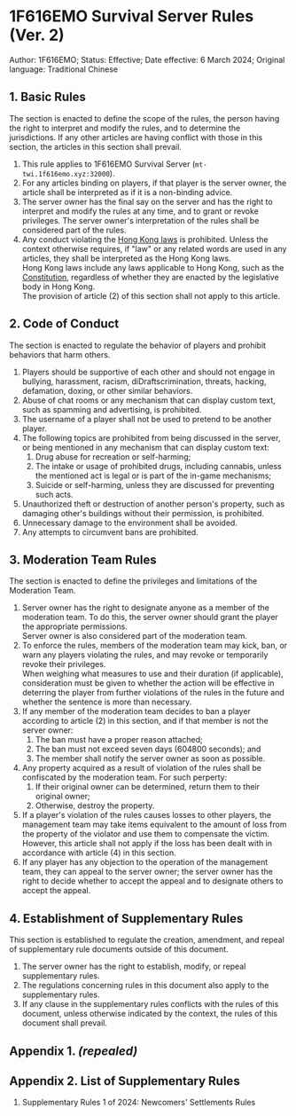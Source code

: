 # 1F616EMO Survival Server Rules (Ver. 2)

Author: 1F616EMO; Status: Effective; Date effective: 6 March 2024; Original language: Traditional Chinese

## 1. Basic Rules

The section is enacted to define the scope of the rules, the person having the right to interpret and modify the rules, and to determine the jurisdictions. If any other articles are having conflict with those in this section, the articles in this section shall prevail.

1. This rule applies to 1F616EMO Survival Server (`mt-twi.1f616emo.xyz:32000`).
2. For any articles binding on players, if that player is the server owner, the article shall be interpreted as if it is a non-binding advice.
3. The server owner has the final say on the server and has the right to interpret and modify the rules at any time, and to grant or revoke privileges. The server owner's interpretation of the rules shall be considered part of the rules.
4. Any conduct violating the [Hong Kong laws](https://www.elegislation.gov.hk/) is prohibited. Unless the context otherwise requires, if "law" or any related words are used in any articles, they shall be interpreted as the Hong Kong laws.<br />Hong Kong laws include any laws applicable to Hong Kong, such as the [Constitution](https://flk.npc.gov.cn/xf/html/xf2.html), regardless of whether they are enacted by the legislative body in Hong Kong.<br />The provision of article (2) of this section shall not apply to this article.

## 2. Code of Conduct

The section is enacted to regulate the behavior of players and prohibit behaviors that harm others.

1. Players should be supportive of each other and should not engage in bullying, harassment, racism, diDraftscrimination, threats, hacking, defamation, doxing, or other similar behaviors.
2. Abuse of chat rooms or any mechanism that can display custom text, such as spamming and advertising, is prohibited.
3. The username of a player shall not be used to pretend to be another player.
4. The following topics are prohibited from being discussed in the server, or being mentioned in any mechanism that can display custom text:
    1. Drug abuse for recreation or self-harming;
    2. The intake or usage of prohibited drugs, including cannabis, unless the mentioned act is legal or is part of the in-game mechanisms;
    3. Suicide or self-harming, unless they are discussed for preventing such acts.
5. Unauthorized theft or destruction of another person's property, such as damaging other's buildings without their permission, is prohibited.
6. Unnecessary damage to the environment shall be avoided.
7. Any attempts to circumvent bans are prohibited.

## 3. Moderation Team Rules

The section is enacted to define the privileges and limitations of the Moderation Team.

1. Server owner has the right to designate anyone as a member of the moderation team. To do this, the server owner should grant the player the appropriate permissions.<br />Server owner is also considered part of the moderation team.
2. To enforce the rules, members of the moderation team may kick, ban, or warn any players violating the rules, and may revoke or temporarily revoke their privileges.<br />When weighing what measures to use and their duration (if applicable), consideration must be given to whether the action will be effective in deterring the player from further violations of the rules in the future and whether the sentence is more than necessary.
3. If any member of the moderation team decides to ban a player according to article (2) in this section, and if that member is not the server owner:
    1. The ban must have a proper reason attached;
    2. The ban must not exceed seven days (604800 seconds); and
    3. The member shall notify the server owner as soon as possible.
4. Any property acquired as a result of violation of the rules shall be confiscated by the moderation team. For such perperty:
    1. If their original owner can be determined, return them to their original owner;
    2. Otherwise, destroy the property.
5. If a player's violation of the rules causes losses to other players, the management team may take items equivalent to the amount of loss from the property of the violator and use them to compensate the victim. However, this article shall not apply if the loss has been dealt with in accordance with article (4) in this section.
6. If any player has any objection to the operation of the management team, they can appeal to the server owner; the server owner has the right to decide whether to accept the appeal and to designate others to accept the appeal.

## 4. Establishment of Supplementary Rules

This section is established to regulate the creation, amendment, and repeal of supplementary rule documents outside of this document.

1. The server owner has the right to establish, modify, or repeal supplementary rules.
2. The regulations concerning rules in this document also apply to the supplementary rules.
3. If any clause in the supplementary rules conflicts with the rules of this document, unless otherwise indicated by the context, the rules of this document shall prevail.

## Appendix 1. *(repealed)*

## Appendix 2. List of Supplementary Rules

1. Supplementary Rules 1 of 2024: Newcomers' Settlements Rules
